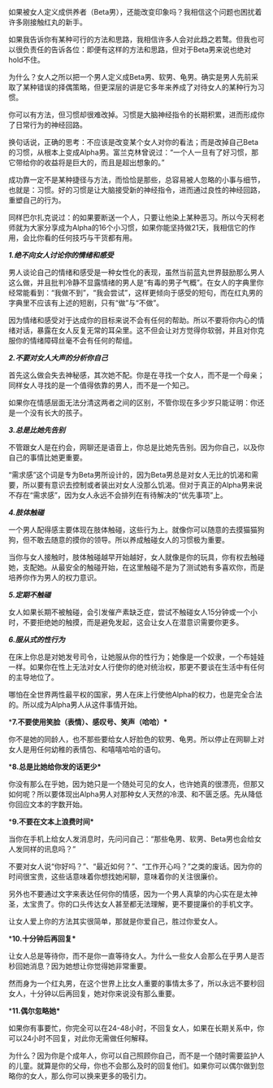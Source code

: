 如果被女人定义成供养者（Beta男），还能改变印象吗？我相信这个问题也困扰着许多刚接触红丸的新手。

如果我告诉你有某种可行的方法和思路，我相信许多人会对此趋之若鹜。但我也可以很负责任的告诉各位：即便有这样的方法和思路，但对于Beta男来说也绝对hold不住。

为什么？女人之所以把一个男人定义成Beta男、软男、龟男。确实是男人先前采取了某种错误的择偶策略，但更深层的讲是它多年来养成了对待女人的某种行为习惯。

你可以有方法，但习惯却很难改掉。习惯是大脑神经指令的长期积累，进而形成你了日常行为的神经回路。

换句话说，正确的思考：不应该是改变某个女人对你的看法；而是改掉自己Beta的习惯，从根本上变成Alpha男。富兰克林曾说过：“一个人一旦有了好习惯，那它带给你的收益将是巨大的，而且是超出想象的。”

成功靠一定不是某种捷径与方法，而恰恰是那些，总容易被人忽略的小事与细节，也就是：习惯。好的习惯是让大脑接受新的神经指令，进而通过良性的神经回路，重塑自己的行为。

同样巴尔扎克说过：的如果要断送一个人，只要让他染上某种恶习。所以今天柯老师就为大家分享成为Alpha的16个小习惯，如果你能坚持做21天，我相信它的作用，会比你看的任何技巧与干货都有用。



***1.绝不向女人讨论你的情绪和感受***

男人谈论自己的情绪和感受是一种女性化的表现，虽然当前蓝丸世界鼓励那么男人这么做，并且批判冷静不显露情绪的男人是“有毒的男子气概”。在女人的字典里你经常能看到：“我做不到”，“我会尝试”，这样更倾向于感受的短句，而在红丸男的字典里不应该有上述的短剧，只有“做”与“不做”。

因为情绪和感受对于达成你的目标来说不会有任何的帮助。所以不要将你内心的情绪对话，暴露在女人反复无常的耳朵里。这不但会让对方觉得你软弱，并且对你克服你的情绪障碍丝毫不会有任何的帮组。

***2.不要对女人大声的分析你自己***

首先这么做会失去神秘感，其次她不配。你是在寻找一个女人，而不是一个母亲；同样女人寻找的是一个值得依靠的男人，而不是一个知己。

如果你在情感层面无法分清这两者之间的区别，不管你现在多少岁只能证明：你还是一个没有长大的孩子。

***3.总是比她先告别***

不管跟女人是在约会，网聊还是语音上，你总是比她先告别。因为你自己，以及你自己的事情比她更重要。

“需求感”这个词是专为Beta男所设计的，因为Beta男总是对女人无比的饥渴和需要，所以要有意识去控制或者装出对女人没那么饥渴。但对于真正的Alpha男来说不存在“需求感”，因为女人永远不会排列在有待解决的“优先事项”上。

***4.肢体触碰***

一个男人配得感主要体现在肢体触碰，这些行为上。就像你可以随意的去摸猫猫狗狗，但不敢去随意的摸你的领导。所以养成触碰女人的习惯极为重要。

当你与女人接触时，肢体触碰越早开始越好，女人就像是你的玩具，你有权去触碰她，支配她。从最安全的触碰开始，在这里触碰不是为了测试她有多喜欢你，而是培养你作为男人的权力意识。

***5.定期不触碰***

女人如果长期不被触碰，会引发催产素缺乏症，尝试不触碰女人15分钟或一个小时，不要拒绝她的触摸，而是避免发起，这会让女人在潜意识需要你更多。

***6.服从式的性行为***

在床上你总是对她发号司令，让她服从你的性行为；她像是一个奴隶，一个布娃娃一样。如果你在性上无法对女人行使你的绝对统治权，那更不要谈在生活中有任何的主导地位了。

哪怕在全世界两性最平权的国家，男人在床上行使他Alpha的权力，也是完全合法的。所以成为Alpha男人从这件事情开始。

***7.不要使用笑脸（表情）、感叹号、笑声（哈哈）\***

你不是她的同龄人，也不那些要给女人好脸色的软男、龟男。所以停止在网聊上对女人是用任何幼稚的表情包、和嘻嘻哈哈的语句。

***8.总是比她给你发的话更少\***

你没有那么在乎她，因为她只是一个随处可见的女人，也许她真的很漂亮，但那又如何呢？所以要体现出Alpha男人对那种女人天然的冷漠、和不匮乏感。先从降低你回应文本的字数开始。

***9.不要在文本上浪费时间\***

当你在手机上给女人发消息时，先问问自己：“那些龟男、软男、Beta男也会给女人发同样的讯息吗？”

不要对女人说“你好吗？”、“最近如何？”、“工作开心吗？”之类的废话。因为你的时间很宝贵，这些话意味着你想找她闲聊，意味着你的关注很廉价。

另外也不要通过文字来表达任何你的情感，因为一个男人真挚的内心实在是太神圣，太宝贵了。你的口头传达女人甚至都无法理解，更不要提廉价的手机文字。

让女人爱上你的方法其实很简单，那就是你爱自己，胜过你爱女人。

***10.十分钟后再回复\***

让女人总是等待你，而不是你一直等待女人。为什么一些女人会那么在乎男人是否秒回她消息？因为她想让你觉得她非常重要。

然而身为一个红丸男，在这个世界上比女人重要的事情太多了，所以永远不要秒回女人，十分钟以后再回复，她对你来说没有那么重要。

***11.偶尔忽略她\***

如果你有事要忙，你完全可以在24-48小时，不回复女人，如果在长期关系中，你可以24小时不回复，对此你无需做任何解释。

为什么？因为你是个成年人，你可以自己照顾你自己，而不是一个随时需要监护人的儿童。就算是你的父母，你也不会那么及时的回复他们。如果你可以偶尔做到忽略你的女人，那么你可以换来更多的吸引力。